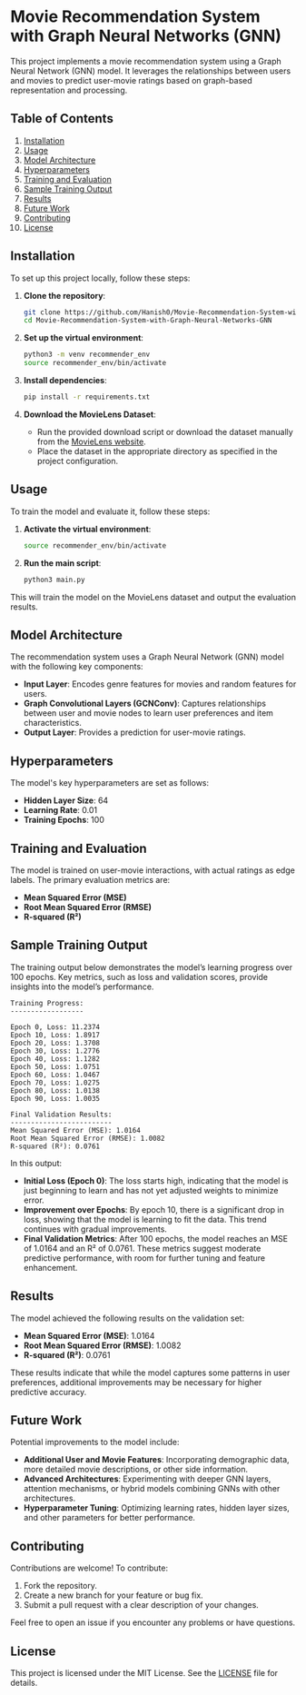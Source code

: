 
# Movie Recommendation System with Graph Neural Networks (GNN)

This project implements a movie recommendation system using a Graph Neural Network (GNN) model. It leverages the relationships between users and movies to predict user-movie ratings based on graph-based representation and processing.

## Table of Contents

1. [Installation](#installation)
2. [Usage](#usage)
3. [Model Architecture](#model-architecture)
4. [Hyperparameters](#hyperparameters)
5. [Training and Evaluation](#training-and-evaluation)
6. [Sample Training Output](#sample-training-output)
7. [Results](#results)
8. [Future Work](#future-work)
9. [Contributing](#contributing)
10. [License](#license)

## Installation

To set up this project locally, follow these steps:

1. **Clone the repository**:
   ```bash
   git clone https://github.com/Hanish0/Movie-Recommendation-System-with-Graph-Neural-Networks-GNN
   cd Movie-Recommendation-System-with-Graph-Neural-Networks-GNN
   ```

2. **Set up the virtual environment**:
   ```bash
   python3 -m venv recommender_env
   source recommender_env/bin/activate
   ```

3. **Install dependencies**:
   ```bash
   pip install -r requirements.txt
   ```

4. **Download the MovieLens Dataset**:
   - Run the provided download script or download the dataset manually from the [MovieLens website](https://grouplens.org/datasets/movielens/).
   - Place the dataset in the appropriate directory as specified in the project configuration.

## Usage

To train the model and evaluate it, follow these steps:

1. **Activate the virtual environment**:
   ```bash
   source recommender_env/bin/activate
   ```

2. **Run the main script**:
   ```bash
   python3 main.py
   ```

This will train the model on the MovieLens dataset and output the evaluation results.

## Model Architecture

The recommendation system uses a Graph Neural Network (GNN) model with the following key components:

- **Input Layer**: Encodes genre features for movies and random features for users.
- **Graph Convolutional Layers (GCNConv)**: Captures relationships between user and movie nodes to learn user preferences and item characteristics.
- **Output Layer**: Provides a prediction for user-movie ratings.

## Hyperparameters

The model's key hyperparameters are set as follows:

- **Hidden Layer Size**: 64
- **Learning Rate**: 0.01
- **Training Epochs**: 100

## Training and Evaluation

The model is trained on user-movie interactions, with actual ratings as edge labels. The primary evaluation metrics are:

- **Mean Squared Error (MSE)**
- **Root Mean Squared Error (RMSE)**
- **R-squared (R²)**

## Sample Training Output

The training output below demonstrates the model’s learning progress over 100 epochs. Key metrics, such as loss and validation scores, provide insights into the model’s performance.

```
Training Progress:
------------------

Epoch 0, Loss: 11.2374
Epoch 10, Loss: 1.8917
Epoch 20, Loss: 1.3708
Epoch 30, Loss: 1.2776
Epoch 40, Loss: 1.1282
Epoch 50, Loss: 1.0751
Epoch 60, Loss: 1.0467
Epoch 70, Loss: 1.0275
Epoch 80, Loss: 1.0138
Epoch 90, Loss: 1.0035

Final Validation Results:
-------------------------
Mean Squared Error (MSE): 1.0164
Root Mean Squared Error (RMSE): 1.0082
R-squared (R²): 0.0761
```

In this output:
- **Initial Loss (Epoch 0)**: The loss starts high, indicating that the model is just beginning to learn and has not yet adjusted weights to minimize error.
- **Improvement over Epochs**: By epoch 10, there is a significant drop in loss, showing that the model is learning to fit the data. This trend continues with gradual improvements.
- **Final Validation Metrics**: After 100 epochs, the model reaches an MSE of 1.0164 and an R² of 0.0761. These metrics suggest moderate predictive performance, with room for further tuning and feature enhancement.

## Results

The model achieved the following results on the validation set:

- **Mean Squared Error (MSE)**: 1.0164
- **Root Mean Squared Error (RMSE)**: 1.0082
- **R-squared (R²)**: 0.0761

These results indicate that while the model captures some patterns in user preferences, additional improvements may be necessary for higher predictive accuracy.

## Future Work

Potential improvements to the model include:

- **Additional User and Movie Features**: Incorporating demographic data, more detailed movie descriptions, or other side information.
- **Advanced Architectures**: Experimenting with deeper GNN layers, attention mechanisms, or hybrid models combining GNNs with other architectures.
- **Hyperparameter Tuning**: Optimizing learning rates, hidden layer sizes, and other parameters for better performance.

## Contributing

Contributions are welcome! To contribute:

1. Fork the repository.
2. Create a new branch for your feature or bug fix.
3. Submit a pull request with a clear description of your changes.

Feel free to open an issue if you encounter any problems or have questions.

## License

This project is licensed under the MIT License. See the [LICENSE](LICENSE) file for details.

